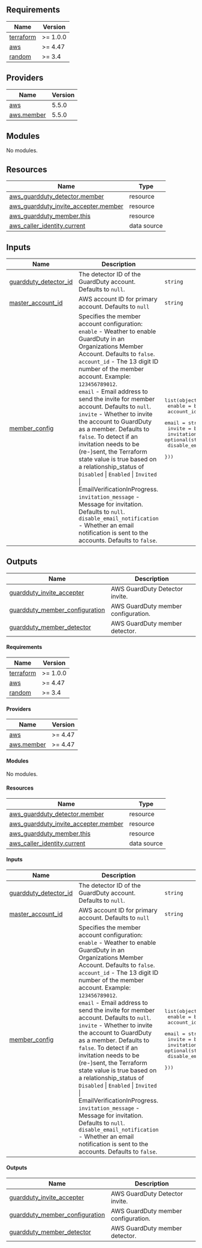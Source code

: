 ## Requirements

| Name | Version |
|------|---------|
| <a name="requirement_terraform"></a> [terraform](#requirement\_terraform) | >= 1.0.0 |
| <a name="requirement_aws"></a> [aws](#requirement\_aws) | >= 4.47 |
| <a name="requirement_random"></a> [random](#requirement\_random) | >= 3.4 |

## Providers

| Name | Version |
|------|---------|
| <a name="provider_aws"></a> [aws](#provider\_aws) | 5.5.0 |
| <a name="provider_aws.member"></a> [aws.member](#provider\_aws.member) | 5.5.0 |

## Modules

No modules.

## Resources

| Name | Type |
|------|------|
| [aws_guardduty_detector.member](https://registry.terraform.io/providers/hashicorp/aws/latest/docs/resources/guardduty_detector) | resource |
| [aws_guardduty_invite_accepter.member](https://registry.terraform.io/providers/hashicorp/aws/latest/docs/resources/guardduty_invite_accepter) | resource |
| [aws_guardduty_member.this](https://registry.terraform.io/providers/hashicorp/aws/latest/docs/resources/guardduty_member) | resource |
| [aws_caller_identity.current](https://registry.terraform.io/providers/hashicorp/aws/latest/docs/data-sources/caller_identity) | data source |

## Inputs

| Name | Description | Type | Default | Required |
|------|-------------|------|---------|:--------:|
| <a name="input_guardduty_detector_id"></a> [guardduty\_detector\_id](#input\_guardduty\_detector\_id) | The detector ID of the GuardDuty account. Defaults to `null`. | `string` | `null` | no |
| <a name="input_master_account_id"></a> [master\_account\_id](#input\_master\_account\_id) | AWS account ID for primary account. Defaults to `null` | `string` | `null` | no |
| <a name="input_member_config"></a> [member\_config](#input\_member\_config) | Specifies the member account configuration:<br>  `enable`                     - Weather to enable GuardDuty in an Organizations Member Account. Defaults to `false`.<br>  `account_id`                 - The 13 digit ID number of the member account. Example: `123456789012`.<br>  `email`                      - Email address to send the invite for member account. Defaults to `null`.<br>  `invite`                     - Whether to invite the account to GuardDuty as a member. Defaults to `false`. To detect if an invitation needs to be (re-)sent, the Terraform state value is true based on a relationship\_status of `Disabled` \| `Enabled` \|  `Invited` \|  EmailVerificationInProgress.<br>  `invitation_message`         - Message for invitation. Defaults to `null`.<br>  `disable_email_notification` - Whether an email notification is sent to the accounts. Defaults to `false`. | <pre>list(object({<br>    enable                     = bool<br>    account_id                 = number<br>    email                      = string<br>    invite                     = bool<br>    invitation_message         = optional(string)<br>    disable_email_notification = optional(bool)<br>  }))</pre> | `null` | no |

## Outputs

| Name | Description |
|------|-------------|
| <a name="output_guardduty_invite_accepter"></a> [guardduty\_invite\_accepter](#output\_guardduty\_invite\_accepter) | AWS GuardDuty Detector invite. |
| <a name="output_guardduty_member_configuration"></a> [guardduty\_member\_configuration](#output\_guardduty\_member\_configuration) | AWS GuardDuty member configuration. |
| <a name="output_guardduty_member_detector"></a> [guardduty\_member\_detector](#output\_guardduty\_member\_detector) | AWS GuardDuty member detector. |

[//]: # (BEGIN_TF_DOCS)
#### Requirements

| Name | Version |
|------|---------|
| <a name="requirement_terraform"></a> [terraform](#requirement_terraform) | >= 1.0.0 |
| <a name="requirement_aws"></a> [aws](#requirement_aws) | >= 4.47 |
| <a name="requirement_random"></a> [random](#requirement_random) | >= 3.4 |

#### Providers

| Name | Version |
|------|---------|
| <a name="provider_aws"></a> [aws](#provider_aws) | >= 4.47 |
| <a name="provider_aws.member"></a> [aws.member](#provider_aws.member) | >= 4.47 |

#### Modules

No modules.

#### Resources

| Name | Type |
|------|------|
| [aws_guardduty_detector.member](https://registry.terraform.io/providers/hashicorp/aws/latest/docs/resources/guardduty_detector) | resource |
| [aws_guardduty_invite_accepter.member](https://registry.terraform.io/providers/hashicorp/aws/latest/docs/resources/guardduty_invite_accepter) | resource |
| [aws_guardduty_member.this](https://registry.terraform.io/providers/hashicorp/aws/latest/docs/resources/guardduty_member) | resource |
| [aws_caller_identity.current](https://registry.terraform.io/providers/hashicorp/aws/latest/docs/data-sources/caller_identity) | data source |

#### Inputs

| Name | Description | Type |
|------|-------------|------|
| <a name="input_guardduty_detector_id"></a> [guardduty_detector_id](#input_guardduty_detector_id) | The detector ID of the GuardDuty account. Defaults to `null`. | `string` |
| <a name="input_master_account_id"></a> [master_account_id](#input_master_account_id) | AWS account ID for primary account. Defaults to `null` | `string` |
| <a name="input_member_config"></a> [member_config](#input_member_config) | Specifies the member account configuration:<br/>  `enable`                     - Weather to enable GuardDuty in an Organizations Member Account. Defaults to `false`.<br/>  `account_id`                 - The 13 digit ID number of the member account. Example: `123456789012`.<br/>  `email`                      - Email address to send the invite for member account. Defaults to `null`.<br/>  `invite`                     - Whether to invite the account to GuardDuty as a member. Defaults to `false`. To detect if an invitation needs to be (re-)sent, the Terraform state value is true based on a relationship_status of `Disabled` \| `Enabled` \|  `Invited` \|  EmailVerificationInProgress.<br/>  `invitation_message`         - Message for invitation. Defaults to `null`.<br/>  `disable_email_notification` - Whether an email notification is sent to the accounts. Defaults to `false`. | <pre>list(object({<br/>    enable                     = bool<br/>    account_id                 = number<br/>    email                      = string<br/>    invite                     = bool<br/>    invitation_message         = optional(string)<br/>    disable_email_notification = optional(bool)<br/>  }))</pre> |

#### Outputs

| Name | Description |
|------|-------------|
| <a name="output_guardduty_invite_accepter"></a> [guardduty_invite_accepter](#output_guardduty_invite_accepter) | AWS GuardDuty Detector invite. |
| <a name="output_guardduty_member_configuration"></a> [guardduty_member_configuration](#output_guardduty_member_configuration) | AWS GuardDuty member configuration. |
| <a name="output_guardduty_member_detector"></a> [guardduty_member_detector](#output_guardduty_member_detector) | AWS GuardDuty member detector. |

[//]: # (END_TF_DOCS)
